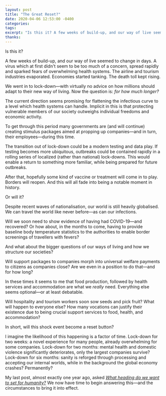 ```yaml
---
layout: post
title: "The Great Reset?"
date: 2020-04-06 12:53:00 -0400
categories: 
tags: 
excerpt: "Is this it? A few weeks of build-up, and our way of live seemed to change in days."
thanks: 
---
```


Is this it?

A few weeks of build-up, and our way of live seemed to change in days. A virus which at first didn't seem to be too much of a concern, spread rapidly and sparked fears of overwhelming health systems. The airline and tourism industries evaporated. Economies started tanking. The death toll kept rising.

We went in to lock-down—with virtually no advice on how millions should adapt to their new way of living. Now the question is: *for how much longer?*

The current direction seems promising for flattening the infectious curve to a level which health systems can handle. Implicit in this is that protecting vulnerable members of our society outweighs individual freedoms and economic activity.

To get through this period many governments are (and will continue) creating stimulus packages aimed at propping up companies—and in turn, their employees—during this time. 

The transition out of lock-down could be a modern testing and data play. If testing becomes more ubiquitous, outbreaks could be contained rapidly in a rolling series of localized  (rather than national) lock-downs. This would enable a return to something more familiar, while being prepared for future outbreaks.

After that, hopefully some kind of vaccine or treatment will come in to play. Borders will reopen. And this will all fade into being a notable moment in history.

Or will it?

Despite recent waves of nationalisation, our world is still heavily globalised. We can travel the world like never before—as can our infections.

Will we soon need to show evidence of having had COVID-19—and recovered? Or how about, in the months to come, having to provide baseline body temperature statistics to the authorities to enable border screenings of travellers with fevers?

And what about the bigger questions of our ways of living and how we structure our societies?

Will support packages to companies morph into universal welfare payments to citizens as companies close? Are we even in a position to do that—and for how long?

In these times it seems to me that food production, followed by health services and accommodation are what we *really* need. Everything else seems optional—or at least debatable.

Will hospitality and tourism workers soon sow seeds and pick fruit? What will happen to everyone else? How many vocations can justify their existence due to being crucial support services to food, health, and accommodation?

In short, will this shock event become a reset button? 

I imagine the likelihood of this happening is a factor of time. Lock-down for two weeks: a novel experience for many people, already overwhelming for some companies. Lock-down for two months: mental health and domestic violence significantly deteriorates, only the largest companies survive? Lock-down for six months: sanity is reforged through processing and accepting our internal worlds, while in the background the global economy crashes? Permanently?

My last post, almost exactly one year ago, asked [*What heading do we want to set for humanity?*](/blog/the-heading-nobody-set) We now have time to begin answering this—and the circumstances to bring it into effect.
